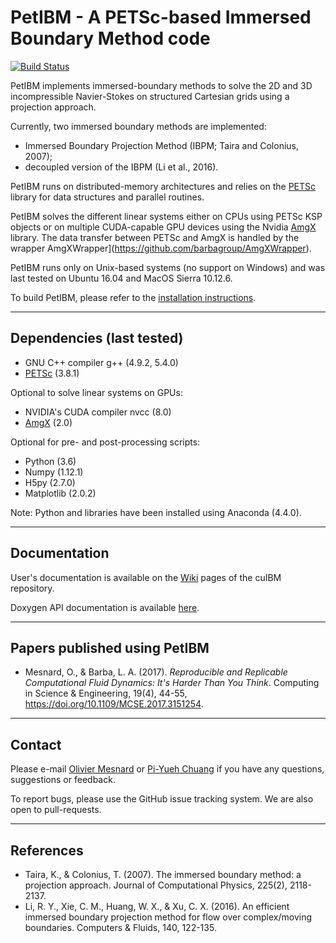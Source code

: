 # PetIBM - A PETSc-based Immersed Boundary Method code

[![Build Status](https://travis-ci.org/barbagroup/PetIBM.png?branch=develop)](https://travis-ci.org/barbagroup/PetIBM)

PetIBM implements immersed-boundary methods to solve the 2D and 3D incompressible Navier-Stokes on structured Cartesian grids using a projection approach.

Currently, two immersed boundary methods are implemented:

* Immersed Boundary Projection Method (IBPM; Taira and Colonius, 2007);
* decoupled version of the IBPM (Li et al., 2016).

PetIBM runs on distributed-memory architectures and relies on the [PETSc](http://www.mcs.anl.gov/petsc/) library for data structures and parallel routines.

PetIBM solves the different linear systems either on CPUs using PETSc KSP objects or on multiple CUDA-capable GPU devices using the Nvidia [AmgX](https://github.com/NVIDIA/AMGX) library.
The data transfer between PETSc and AmgX is handled by the wrapper AmgXWrapper](https://github.com/barbagroup/AmgXWrapper).

PetIBM runs only on Unix-based systems (no support on Windows) and was last tested on Ubuntu 16.04 and MacOS Sierra 10.12.6.

To build PetIBM, please refer to the [installation instructions](https://github.com/barbagroup/PetIBM/wiki/installation).

---

## Dependencies (last tested)

* GNU C++ compiler g++ (4.9.2, 5.4.0)
* [PETSc](https://www.mcs.anl.gov/petsc/) (3.8.1)

Optional to solve linear systems on GPUs:

* NVIDIA's CUDA compiler nvcc (8.0)
* [AmgX](https://github.com/NVIDIA/AMGX) (2.0)

Optional for pre- and post-processing scripts:

* Python (3.6)
* Numpy (1.12.1)
* H5py (2.7.0)
* Matplotlib (2.0.2)

Note: Python and libraries have been installed using Anaconda (4.4.0).

---

## Documentation

User's documentation is available on the [Wiki](https://github.com/barbagroup/PetIBM/wiki) pages of the cuIBM repository.

Doxygen API documentation is available [here](http://barbagroup.github.io/PetIBM).

---

## Papers published using PetIBM

* Mesnard, O., & Barba, L. A. (2017). _Reproducible and Replicable Computational Fluid Dynamics: It's Harder Than You Think_. Computing in Science & Engineering, 19(4), 44-55, https://doi.org/10.1109/MCSE.2017.3151254.

---

## Contact

Please e-mail [Olivier Mesnard](mailto:mesnardo@gwu.edu) or [Pi-Yueh Chuang](mailto:pychuang@email.gwu.edu) if you have any questions, suggestions or feedback.

To report bugs, please use the GitHub issue tracking system.
We are also open to pull-requests.

---

## References

* Taira, K., & Colonius, T. (2007). The immersed boundary method: a projection approach. Journal of Computational Physics, 225(2), 2118-2137.
* Li, R. Y., Xie, C. M., Huang, W. X., & Xu, C. X. (2016). An efficient immersed boundary projection method for flow over complex/moving boundaries. Computers & Fluids, 140, 122-135.